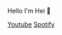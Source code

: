 Hello I'm Hei 🏅

[Youtube](https://www.youtube.com/channel/UCpF1oTbjTcTsOiYZZTOuAcQ) [Spotify](https://open.spotify.com/user/9s1or8skhwzs7aev1ca5zetmi?si=f0b0112e178b47dd)
